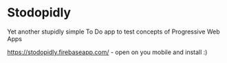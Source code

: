 # Stodopidly
Yet another stupidly simple To Do app to test concepts of Progressive Web Apps

https://stodopidly.firebaseapp.com/ - open on you mobile and install :)
